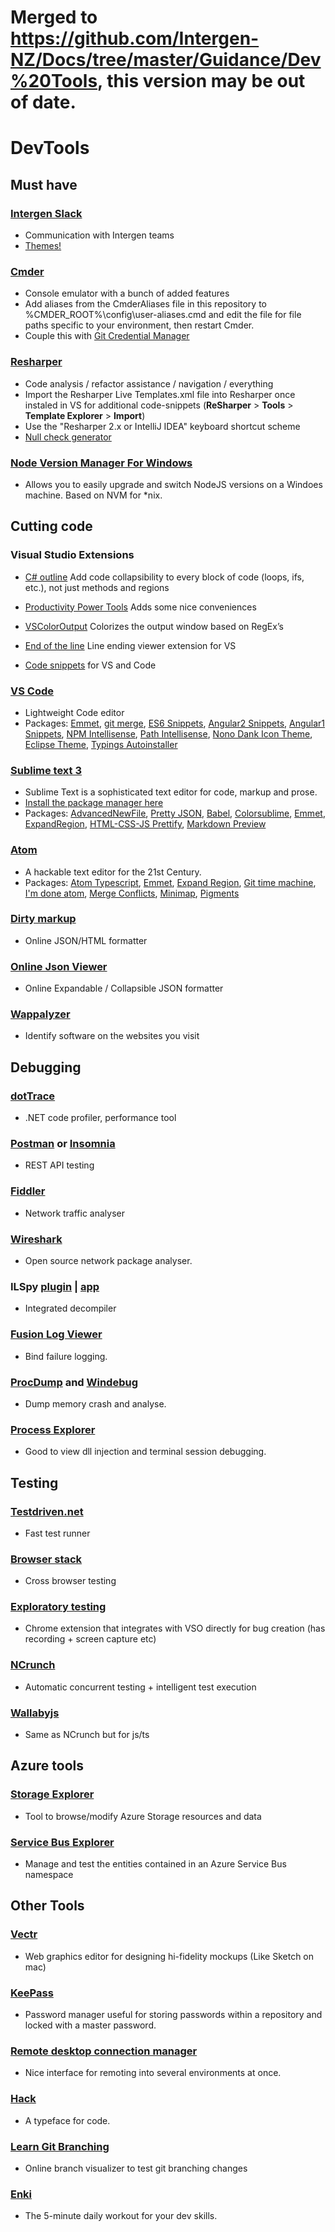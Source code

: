 # Merged to https://github.com/Intergen-NZ/Docs/tree/master/Guidance/Dev%20Tools, this version may be out of date.

# DevTools

## Must have
### [Intergen Slack](https://team-intergen.slack.com/)
   + Communication with Intergen teams
   + [Themes!](http://slackthemes.net/)
   
### [Cmder](http://cmder.net/)
   + Console emulator with a bunch of added features
   + Add aliases from the CmderAliases file in this repository to %CMDER_ROOT%\config\user-aliases.cmd and edit the file for file paths specific to your environment, then restart Cmder. 
   + Couple this with [Git Credential Manager](https://github.com/Microsoft/Git-Credential-Manager-for-Windows/releases/)

### [Resharper](https://www.jetbrains.com/resharper/)
   + Code analysis / refactor assistance / navigation / everything
   + Import the Resharper Live Templates.xml file into Resharper once instaled in VS for additional code-snippets (**ReSharper** > **Tools** > **Template Explorer** > **Import**)
   + Use the "Resharper 2.x or IntelliJ IDEA" keyboard shortcut scheme 
   + [Null check generator](https://github.com/develohpanda/NullCheckGenerator)

### [Node Version Manager For Windows](https://github.com/coreybutler/nvm-windows)
  + Allows you to easily upgrade and switch NodeJS versions on a Windoes machine. Based on NVM for *nix.

## Cutting code
### Visual Studio Extensions
   
   + [C# outline](https://visualstudiogallery.msdn.microsoft.com/9390e08c-d0aa-42f1-b3d2-5134aabf3b9a)
      Add code collapsibility to every block of code (loops, ifs, etc.), not just methods and regions

   + [Productivity Power Tools](https://visualstudiogallery.msdn.microsoft.com/34ebc6a2-2777-421d-8914-e29c1dfa7f5d)
      Adds some nice conveniences

   + [VSColorOutput](https://visualstudiogallery.msdn.microsoft.com/f4d9c2b5-d6d7-4543-a7a5-2d7ebabc2496)
      Colorizes the output window based on RegEx’s
   
   + [End of the line](https://visualstudiogallery.msdn.microsoft.com/545e56a7-98d7-47f9-9d84-4681f2903060)
      Line ending viewer extension for VS
   
   + [Code snippets](https://msdn.microsoft.com/en-us/library/ms165392.aspx) 
      for VS and Code

### [VS Code](https://code.visualstudio.com)
   + Lightweight Code editor
   + Packages:  [Emmet](http://docs.emmet.io/),
                [git merge](https://code.visualstudio.com/docs/editor/versioncontrol),
                [ES6 Snippets](https://marketplace.visualstudio.com/items?itemName=xabikos.JavaScriptSnippets),
                [Angular2 Snippets](https://marketplace.visualstudio.com/items?itemName=UVBrain.Angular2),
                [Angular1 Snippets](https://marketplace.visualstudio.com/items?itemName=UVBrain.Angular2),
                [NPM Intellisense](https://marketplace.visualstudio.com/items?itemName=christian-kohler.npm-intellisense),
                [Path Intellisense](https://marketplace.visualstudio.com/items?itemName=christian-kohler.path-intellisense),
                [Nono Dank Icon Theme](https://marketplace.visualstudio.com/items?itemName=be5invis.vscode-icontheme-nomo-dark),
                [Eclipse Theme](https://marketplace.visualstudio.com/items?itemName=tdtp23.eclipse-theme),
                [Typings Autoinstaller](https://marketplace.visualstudio.com/items?itemName=jvitor83.typings-autoinstaller)


### [Sublime text 3](https://www.sublimetext.com/3)
   + Sublime Text is a sophisticated text editor for code, markup and prose.
   + [Install the package manager here](https://packagecontrol.io/installation)
   + Packages:  [AdvancedNewFile](https://packagecontrol.io/packages/AdvancedNewFile),
                [Pretty JSON](https://packagecontrol.io/packages/Pretty%20JSON),
                [Babel](https://packagecontrol.io/packages/Babel),
                [Colorsublime](https://packagecontrol.io/packages/Colorsublime),
                [Emmet](https://packagecontrol.io/packages/Emmet),
                [ExpandRegion](https://packagecontrol.io/packages/ExpandRegion),
                [HTML-CSS-JS Prettify](https://packagecontrol.io/packages/HTML-CSS-JS%20Prettify),
                [Markdown Preview](https://packagecontrol.io/packages/Markdown%20Preview)

### [Atom](https://atom.io/)
   + A hackable text editor for the 21st Century.
   + Packages:  [Atom Typescript](https://atom.io/packages/atom-typescript),
                [Emmet](https://atom.io/packages/emmet),
                [Expand Region](https://atom.io/packages/expand-region),
                [Git time machine](https://atom.io/packages/git-time-machine),
                [I'm done atom](https://atom.io/packages/imdone-atom),
                [Merge Conflicts](https://atom.io/packages/merge-conflicts),
                [Minimap](https://atom.io/packages/minimap),
                [Pigments](https://atom.io/packages/pigments)

### [Dirty markup](http://www.dirtymarkup.com/)
   + Online JSON/HTML formatter

### [Online Json Viewer](http://jsonviewer.stack.hu/)
   + Online Expandable / Collapsible JSON formatter

### [Wappalyzer](https://wappalyzer.com/)
   + Identify software on the websites you visit

## Debugging
### [dotTrace](https://www.jetbrains.com/profiler/)
   + .NET code profiler, performance tool
   
### [Postman](https://chrome.google.com/webstore/detail/postman/fhbjgbiflinjbdggehcddcbncdddomop?hl=en) or [Insomnia](https://insomnia.rest/download/#)
   + REST API testing

### [Fiddler](https://www.telerik.com/download/fiddler)
   + Network traffic analyser
   
### [Wireshark](https://www.wireshark.org/)
   + Open source network package analyser. 
   
### ILSpy [plugin](https://visualstudiogallery.msdn.microsoft.com/8ef1d688-f80c-4380-8004-2ec7f814e7de) | [app](http://ilspy.net/)
   + Integrated decompiler

### [Fusion Log Viewer](https://msdn.microsoft.com/en-us/library/e74a18c4.aspx)
   + Bind failure logging.
   
### [ProcDump](https://technet.microsoft.com/en-us/sysinternals/dd996900.aspx) and [Windebug](https://developer.microsoft.com/en-us/windows/hardware/windows-driver-kit)
   + Dump memory crash and analyse. 

### [Process Explorer](https://technet.microsoft.com/en-us/sysinternals/processexplorer.aspx)
   + Good to view dll injection and terminal session debugging.
   
## Testing
### [Testdriven.net](http://www.testdriven.net/)
   + Fast test runner

### [Browser stack](https://www.browserstack.com/)
   + Cross browser testing

### [Exploratory testing](https://chrome.google.com/webstore/detail/exploratory-testing-previ/gnldpbnocfnlkkicnaplmkaphfdnlplb)
   + Chrome extension that integrates with VSO directly for bug creation (has recording + screen capture etc)

### [NCrunch](http://www.ncrunch.net/)
   + Automatic concurrent testing + intelligent test execution

### [Wallabyjs](https://wallabyjs.com/)
   + Same as NCrunch but for js/ts

## Azure tools
### [Storage Explorer](http://storageexplorer.com/)
   + Tool to browse/modify Azure Storage resources and data
   
### [Service Bus Explorer](https://code.msdn.microsoft.com/windowsapps/Service-Bus-Explorer-f2abca5a)
   + Manage and test the entities contained in an Azure Service Bus namespace

## Other Tools
### [Vectr](https://vectr.com/)
   + Web graphics editor for designing hi-fidelity mockups (Like Sketch on mac)

### [KeePass](http://keepass.info/)
   + Password manager useful for storing passwords within a repository and locked with a master password.

### [Remote desktop connection manager](https://www.microsoft.com/en-us/download/details.aspx?id=44989)
   + Nice interface for remoting into several environments at once.
   
### [Hack](http://sourcefoundry.org/hack/)
   + A typeface for code.
   
### [Learn Git Branching](http://learngitbranching.js.org/?NODEMO)
   + Online branch visualizer to test git branching changes

### [Enki](https://www.enki.com/)
   + The 5-minute daily workout for your dev skills.
